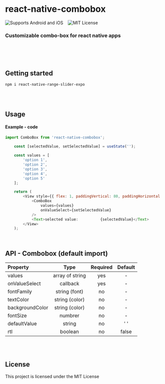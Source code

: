 # react-native-combobox
![Supports Android and iOS](https://img.shields.io/badge/platforms-android%20|%20ios-blue.svg) &nbsp;&nbsp;
![MIT License](https://img.shields.io/npm/l/react-native-range-slider-expo?color=red)
### Customizable combo-box for react native apps <br/><br/>

<!-- [Please let me know if you encounter any issues or if you have any imporvements suggestion, comments, etc..](https://github.com/D10S60948/react-native-range-slider-expo/issues) -->

<br/><br/>
## Getting started
`npm i react-native-range-slider-expo`

<br/><br/>

## Usage
<!-- #### Example - images

<div style="display:flex;flex-direction:row">
  <img src="https://res.cloudinary.com/dexts7jfo/image/upload/v1595960302/image2_eqbpiw.png" style="height:100%;width:100%"/>
  <img src="https://res.cloudinary.com/dexts7jfo/image/upload/v1595960364/image_daoab0.png" style="height:100%;width:100%"/>
</div> -->

#### Example - code

```javascript
import ComboBox from 'react-native-combobox';
```
```javascript
    const [selectedValue, setSelectedValue] = useState('');
    
    const values = [
        'option 1',
        'option 2',
        'option 3',
        'option 4',
        'option 5'
    ];

    return (
        <View style={{ flex: 1, paddingVertical: 80, paddingHorizontal: 40, justifyContent: 'space-between' }}>
            <ComboBox
                values={values}
                onValueSelect={setSelectedValue}
            />
            <Text>selected value:          {selectedValue}</Text>
        </View>
    );
```

<br/>

## API - Combobox (default import)
| Property | Type | Required | Default |
| :---     |:----:|  :-----: | :-----: | 
| values | array of string | yes | - |
| onValueSelect | callback | yes | - |
| fontFamily | string (font) | no | - |
| textColor | string (color) | no | - |
| backgroundColor | string (color) | no | - |
| fontSize | numbrer | no | - |
| defaultValue | string | no | ' ' |
| rtl | boolean | no | false |

<br/><br/>

## License
This project is licensed under the MIT License
